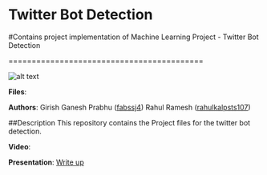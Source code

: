 # Twitter Bot Detection

#Contains project implementation of Machine Learning Project - Twitter Bot Detection

==========================================

![alt text](https://raw.githubusercontent.com/NYU-CS6313-SPRING2016/Group-11-Twitter-Verbal-Abuse/master/screenshotapp.png "Screenshot")

**Files**:


**Authors**: Girish Ganesh Prabhu ([fabssj4](https://github.com/fabssj4)) Rahul Ramesh ([rahulkalpsts107](https://github.com/rahulkalpsts107))

##Description
This repository contains the Project files for the twitter bot detection.

**Video**: 

**Presentation**: [Write up](https://docs.google.com/presentation/d/1euxnMTu01wk8GmkBH2S2I1g7TNk9oR_JX22kIuGByU8/edit?ts=590f8332#slide=id.p4)